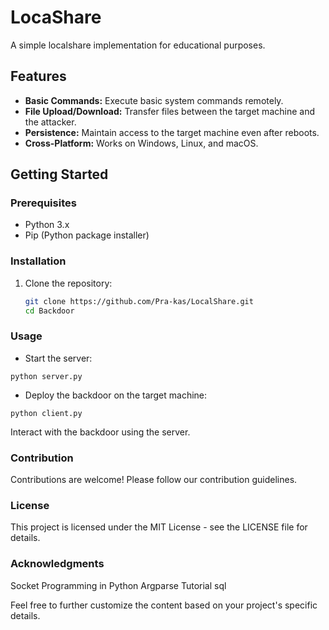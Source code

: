 # LocaShare

A simple localshare implementation for educational purposes.

## Features

- **Basic Commands:** Execute basic system commands remotely.
- **File Upload/Download:** Transfer files between the target machine and the attacker.
- **Persistence:** Maintain access to the target machine even after reboots.
- **Cross-Platform:** Works on Windows, Linux, and macOS.

## Getting Started

### Prerequisites

- Python 3.x
- Pip (Python package installer)

### Installation

1. Clone the repository:

   ```bash
   git clone https://github.com/Pra-kas/LocalShare.git
   cd Backdoor

### Usage
- Start the server:

```
python server.py
```                                                                                                                        

- Deploy the backdoor on the target machine:

```
python client.py 
```

Interact with the backdoor using the server.

### Contribution

Contributions are welcome! Please follow our contribution guidelines.

### License

This project is licensed under the MIT License - see the LICENSE file for details.

### Acknowledgments

   Socket Programming in Python
   Argparse Tutorial
   sql

Feel free to further customize the content based on your project's specific details.



